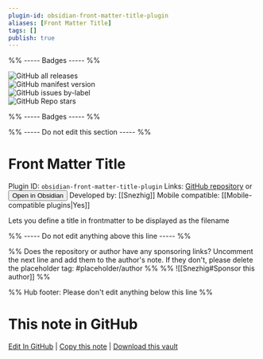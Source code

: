 ```yaml
---
plugin-id: obsidian-front-matter-title-plugin
aliases: [Front Matter Title]
tags: []
publish: true
---
```


%% ----- Badges ----- %%

![GitHub all releases](https://img.shields.io/github/downloads/Snezhig/obsidian-front-matter-title/total?color=573E7A&logo=github&style=for-the-badge)  
![GitHub manifest version](https://img.shields.io/github/manifest-json/v/Snezhig/obsidian-front-matter-title?color=573E7A&logo=github&style=for-the-badge)  
![GitHub issues by-label](https://img.shields.io/github/issues/Snezhig/obsidian-front-matter-title/help%20wanted?color=573E7A&logo=github&style=for-the-badge)  
![GitHub Repo stars](https://img.shields.io/github/stars/Snezhig/obsidian-front-matter-title?color=573E7A&logo=github&style=for-the-badge)

%% ----- Badges ----- %%

%% ----- Do not edit this section ----- %%

# Front Matter Title

Plugin ID: `obsidian-front-matter-title-plugin`
Links: [GitHub repository](https://github.com/Snezhig/obsidian-front-matter-title) or [<button id=HH>Open in Obsidian</button>](obsidian://show-plugin?id=obsidian-front-matter-title-plugin)
Developed by: [[Snezhig]]
Mobile compatible: [[Mobile-compatible plugins|Yes]]

Lets you define a title in frontmatter to be displayed as the filename

%% ----- Do not edit anything above this line ----- %%

%% Does the repository or author have any sponsoring links? Uncomment the next line and add them to the author's note. If they don't, please delete the placeholder tag: #placeholder/author %%
%% ![[Snezhig#Sponsor this author]] %%

%% Hub footer: Please don't edit anything below this line %%

# This note in GitHub

<span class="git-footer">[Edit In GitHub](https://github.dev/obsidian-community/obsidian-hub/blob/main/02%20-%20Community%20Expansions/02.05%20All%20Community%20Expansions/Plugins/obsidian-front-matter-title-plugin.md "git-hub-edit-note") | [Copy this note](https://raw.githubusercontent.com/obsidian-community/obsidian-hub/main/02%20-%20Community%20Expansions/02.05%20All%20Community%20Expansions/Plugins/obsidian-front-matter-title-plugin.md "git-hub-copy-note") | [Download this vault](https://github.com/obsidian-community/obsidian-hub/archive/refs/heads/main.zip "git-hub-download-vault") </span>
